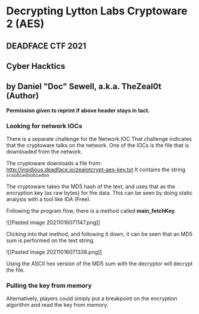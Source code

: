 # Decrypting Lytton Labs Cryptoware 2 (AES)

## DEADFACE CTF 2021
## Cyber Hacktics
## by Daniel "Doc" Sewell, a.k.a. TheZeal0t (Author)

**Permission given to reprint if above header stays in tact.**

### Looking for network IOCs

There is a separate challenge for the Network IOC  That challenge indicates that the cryptoware talks on the network. One of the IOCs is the file that is downloaded from the network.

The cryptoware downloads a file from: http://insidious.deadface.io/zealotcrypt-aes-key.txt  It contains the string `scoobiedoobiedoo`

The cryptoware takes the MD5 hash of the text, and uses that as the encryption key (as raw bytes) for the data.  This can be seen by doing static analysis with a tool like IDA (Free).

Following the program flow, there is a method called **main_fetchKey**.

![[Pasted image 20211016071147.png]]

Clicking into that method, and following it down, it can be seen that an MD5 sum is performed on the text string.

![[Pasted image 20211016071338.png]]

Using the ASCII hex version of the MD5 sum with the decryptor will decrypt the file.


### Pulling the key from memory

Alternatively, players could simply put a breakpoint on the encryption algorithm and read the key from memory.

